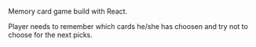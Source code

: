 Memory card game build with React.

Player needs to remember which cards he/she has choosen and try not to choose for the next picks.
